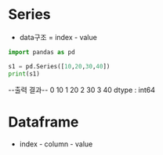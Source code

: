 # Series
- data구조 = index - value

```python
import pandas as pd

s1 = pd.Series([10,20,30,40])
print(s1)
```

--출력 결과--
0    10
1    20
2    30
3    40
dtype : int64
# Dataframe
- index - column - value
